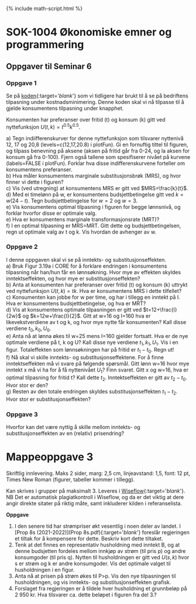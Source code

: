 {% include math-script.html  %} 

# SOK-1004 Økonomiske emner og programmering

## Oppgaver til Seminar 6

### Oppgave 1

Se på [koden](https://github.com/uit-sok-1004-h21/uit-sok-1004-h21.github.io/blob/main/sem%204%20oppgave%202%20solution%20ladd.R){:target='_blank_'} som vi tidligere har brukt til å se på bedriftens tilpasning under kostnadsminimering. Denne koden skal vi nå tilpasse til å gjelde konsumentens tilpasning under knapphet.   

Konsumenten har preferanser over fritid (t) og konsum (k) gitt ved nyttefunksjon $U(t,k)=t^{0.5}k^{0.5}$.   

a) Tegn indiifferenskurver for denne nyttefunksjon som tilsvarer nyttenivå 12, 17 og 20,8 (levels=c(12,17,20.8) i plotFun). Gi en fornuftig tittel til figuren, og tilpass benevning på aksene (aksen på fritid går fra 0-24, og la aksen for konsum gå fra 0-100). Fjern også tallene som spesifiserer nivået på kurvene (labels=FALSE i plotFun). Forklar hva disse indifferenskurvene forteller om konsumentens preferanser.   
b) Hva måler konsumentens marginale substitusjonsbrøk (MRS), og hvor finner vi dette i figuren?   
c) Vis (ved utregning) at konsumentens MRS er gitt ved $MRS=\frac{k}{t}\$.   
d) Med ei timelønn på w, er konsumentens budsjettbetingelse gitt ved $k=w(24-t)$. Tegn budsjettbetingelse for $w=2$ og $w=3$.    
e) Vis konsumentens optimal tilpasning i figuren for begge lønnsnivå, og forklar hvorfor disse er optimale valg.   
e) Hva er konsumentens marginale transformasjonsrate (MRT)?   
f) I en optimal tilpasning er MRS=MRT. Gitt dette og budsjettbetingelsen, regn ut optimale valg av t og k. Vis hvordan de avhenger av w.

### Oppgave 2   

I denne oppgaven skal vi se på inntekts- og substitusjonseffekten.   
a) Bruk Figur 3.19a i CORE for å forklare endringen i konsumentens tilpasning når han/hun får en lønnsøkning. Hvor mye av effekten skyldes inntektseffekten, og hvor mye er substitusjonseffekten?   
b) Anta at konsumenten har preferanser over fritid (t) og konsum (k) uttrykt ved nyttefunksjon $U(t,k)=tk$. Hva er konsumentens MRS i dette tilfellet?    
c) Konsumenten kan jobbe for w per time, og har i tillegg en inntekt på I. Hva er konsumentens budsjettbetingelse, og hva er MRT?   
d) Vis at konsumentens optimale tilpasningen er gitt ved $t=12+\frac{I}{2w}\$ og $k=12w+\frac{I}{2}\$. Gitt at w=16 og I=160 hva er likevekstverdiene av t og k, og hvor mye nytte får konsumenten? Kall disse verdiene $t_0, k_0, U_0$.    
e) Anta nå at lønna økes til w=25 mens I=160 gjelder fortsatt. Hva er de nye optimale verdiene på t, k og U? Kall disse nye verdiene $t_1, k_1, U_1$. Vis i en figur. Totaleffekten som lønnsøkningen har på fritid er $t_1-t_0$. Regn ut!   
f) Nå skal vi skille inntekts- og substitusjonseffektene. For å finne inntektseffekten må vi svare på følgende spørsmål. Gitt lønn w=16 hvor mye inntekt x må vi ha for å få nyttenivået $U_1$? Finn svaret. Gitt x og w=16, hva er optimal tilpasning for fritid t? Kall dette $t_2$. Inntektseffekten er gitt av $t_2-t_0$. Hvor stor er den?   
g) Resten av den totale endringen skyldes substitusjonseffekten $t_1-t_2$. Hvor stor er substitusjonseffekten?



### Oppgave 3  

Hvorfor kan det være nyttig å skille mellom inntekts- og substitusjonseffekten av en (relativ) prisendring?   


# Mappeoppgave 3  

Skriftlig innlevering. Maks 2 sider, marg: 2,5 cm, linjeavstand: 1,5, font: 12 pt, Times New Roman (figurer, tabeller kommer i tillegg).  

Kan skrives i grupper på maksimalt 3. Leveres i [Wiseflow](https://europe.wiseflow.net/login/license/6){:target='_blank_'}. NB Det er automatisk plagiatkontroll i Wiseflow, og da er det viktig at dere angir direkte sitater på riktig måte, samt inkluderer kilden i referanselista.

**Oppgave**   
1. I den senere tid har strømpriser økt vesentlig i noen deler av landet. I [Prop 8s (2021-2022)](Prop 8s.pdf){:target='_blank_'} foreslår regjeringen et tiltak for å kompensere for dette. Beskriv kort dette tiltaket.   
2. Tenk at det finnes en representativ husholdning med inntekt B, og at denne budsjetten fordeles mellom innkjøp av strøm (til pris p) og andre konsumgoder (til pris q). Nytten til husholdningen er gitt ved $U(s,k)$ hvor s er strøm og k er andre konsumgoder. Vis det optimale valget til husholdningen i en figur.   
3. Anta nå at prisen på strøm økes til P>p. Vis den nye tilpasningen til husholdningen, og vis inntekts- og substitusjonseffekten grafisk.   
4. Forslaget fra regjeringen er å tildele hver husholdning et grunnbeløp på 2 950 kr. Hva tilsvarer ca. dette beløpet i figuren fra del 3.?
